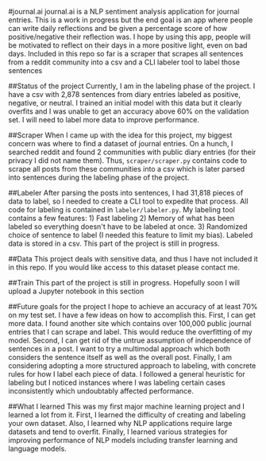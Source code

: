 #journal.ai
journal.ai is a NLP sentiment analysis application for journal entries. This is a work in progress but the end goal is an app where people can write daily reflections and be given a percentage score of how positive/negative their reflection was. I hope by using this app, people will be motivated to reflect on their days in a more positive light, even on bad days. Included in this repo so far is a scraper that scrapes all sentences from a reddit community into a csv and a CLI labeler tool to label those sentences

##Status of the project
Currently, I am in the labeling phase of the project. I have a csv with 2,878 sentences from diary entries labeled as positive, negative, or neutral. I trained an initial model with this data but it clearly overfits and I was unable to get an accuracy above 60% on the validation set. I will need to label more data to improve performance.

##Scraper
When I came up with the idea for this project, my biggest concern was where to find a dataset of journal entries. On a hunch, I searched reddit and found 2 communities with public diary entries (for their privacy I did not name them). Thus, `scraper/scraper.py` contains code to scrape all posts from these communities into a csv which is later parsed into sentences during the labeling phase of the project.

##Labeler
After parsing the posts into sentences, I had 31,818 pieces of data to label, so I needed to create a CLI tool to expedite that process. All code for labeling is contained in `labeler/labeler.py`. My labeling tool contains a few features: 1) Fast labeling 2) Memory of what has been labeled so everything doesn't have to be labeled at once. 3) Randomized choice of sentence to label (I needed this feature to limit my bias). Labeled data is stored in a csv. This part of the project is still in progress.

##Data
This project deals with sensitive data, and thus I have not included it in this repo. If you would like access to this dataset please contact me.

##Train
This part of the project is still in progress. Hopefully soon I will upload a Jupyter notebook in this section

##Future goals for the project
I hope to achieve an accuracy of at least 70% on my test set. I have a few ideas on how to accomplish this. First, I can get more data. I found another site which contains over 100,000 public journal entries that I can scrape and label. This would reduce the overfitting of my model. Second, I can get rid of the untrue assumption of independence of sentences in a post. I want to try a multimodal approach which both considers the sentence itself as well as the overall post. Finally, I am considering adopting a more structured approach to labeling, with concrete rules for how I label each piece of data. I followed a general heuristic for labeling but I noticed instances where I was labeling certain cases inconsistently which undoubtably affected performance.

##What I learned
This was my first major machine learning project and I learned a lot from it. First, I learned the difficulty of creating and labeling your own dataset. Also, I learned why NLP applications require large datasets and tend to overfit. Finally, I learned various strategies for improving performance of NLP models including transfer learning and language models.
